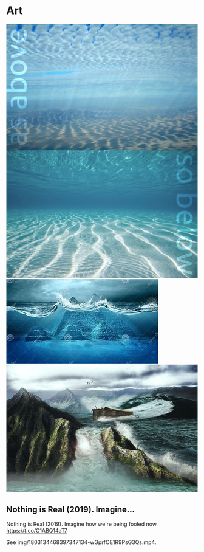 # Art

![](img/above-below.jpg)
![](img/ai-pyramid.jpg)
![](img/noah-art.jpg)

## Nothing is Real (2019). Imagine...

Nothing is Real (2019). Imagine how we're being fooled now. https://t.co/C1ABQ14aT7

See img/1803134468397347134-wGprfOE1R9PsG3Qs.mp4.